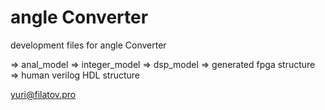 angle Converter
==============

development files for angle Converter 

=> anal_model
=> integer_model
=> dsp_model 
=> generated fpga structure
=> human verilog HDL structure 

yuri@filatov.pro
